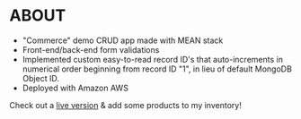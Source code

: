 # ABOUT

- "Commerce" demo CRUD app made with MEAN stack
- Front-end/back-end form validations
- Implemented custom easy-to-read record ID's that auto-increments in numerical order beginning from record ID "1", in lieu of default MongoDB Object ID.
- Deployed with Amazon AWS

Check out a [live version](http://54.80.130.240) & add some products to my inventory!
